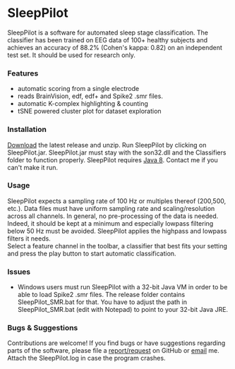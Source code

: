 # SleepPilot #

SleepPilot is a software for automated sleep stage classification. 
The classifier has been trained on EEG data of 100+ healthy subjects and achieves an accuracy of 88.2% (Cohen's kappa: 0.82) on an independent test set. 
It should be used for research only. 

### Features ###
* automatic scoring from a single electrode
* reads BrainVision, edf, edf+ and Spike2 .smr files.
* automatic K-complex highlighting & counting
* tSNE powered cluster plot for dataset exploration 
 
### Installation ###
[Download](https://github.com/xuser/SleepPilot/releases/download/v0.9.1-beta/SleepPilot_v0.9.1.zip) the latest release and unzip. Run SleepPilot by clicking on SleepPilot.jar.
SleepPilot.jar must stay with the son32.dll and the Classifiers folder to function properly.
SleepPilot requires [Java 8](http://www.oracle.com/technetwork/java/javase/downloads/jre8-downloads-2133155.html).
Contact me if you can't make it run.

### Usage ###
SleepPilot expects a sampling rate of 100 Hz or multiples thereof (200,500, etc.). 
Data files must have uniform sampling rate and scaling/resolution across all channels.
In general, no pre-processing of the data is needed. 
Indeed, it should be kept at a minimum and especially lowpass filtering below 50 Hz must be avoided. 
SleepPilot applies the highpass and lowpass filters it needs.  
Select a feature channel in the toolbar, a classifier that best fits your setting and press the play button to start automatic classification.

### Issues ###
* Windows users must run SleepPilot with a 32-bit Java VM in order to be able to load Spike2 .smr files. The release folder contains SleepPilot_SMR.bat for that. You have to adjust the path in SleepPilot_SMR.bat (edit with Notepad) to point to your 32-bit Java JRE.
 

### Bugs & Suggestions ###
Contributions are welcome!
If you find bugs or have suggestions regarding parts of the software, please file a [report/request](https://github.com/xuser/SleepPilot/issues) on GitHub or [email](weigenand@inb.uni-luebeck.de) me.
Attach the SleepPilot.log in case the program crashes.

